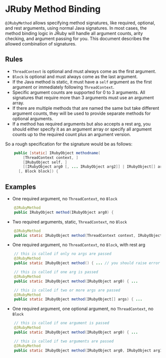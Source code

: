 JRuby Method Binding
====================

`@JRubyMethod` allows specifying method signatures, like required, optional, and rest arguments, using normal Java signatures. In most cases, the method binding logic in JRuby will handle all argument counts, arity checking, and argument passing for you. This document describes the allowed combination of signatures.

Rules
-----

* `ThreadContext` is optional and must always come as the first argument.
* `Block` is optional and must always come as the last argument.
* If the Java method is static, it must have a `self` argument as the first argument or immediately following `ThreadContext`.
* Specific argument counts are supported for 0 to 3 arguments. All signatures that require more than 3 arguments must use an argument array.
* If there are multiple methods that are named the same but take different argument counts, they will be used to provide separate methods for optional arguments.
* If a method has required arguments but also accepts a rest arg, you should either specify it as an argument array or specify all argument counts up to the required count plus an argument version.

So a rough specification for the signature would be as follows:

```java
    public [static] IRubyObject methodname(
        [ThreadContext context, ]
        [IRubyObject self, ]
        [[IRubyObject arg0 [, ... IRubyObject arg2]] | IRubyObject[] args]
      [, Block block]) {
```

Examples
--------

* One required argument, no `ThreadContext`, no `Block`

```java
    @JRubyMethod
    public IRubyObject method(IRubyObject arg0) {
```

* Two required arguments, static, `ThreadContext`, no `Block`

```java
    @JRubyMethod
    public static IRubyObject method(ThreadContext context, IRubyObject self, IRubyObject arg0) {
```

* One required argument, no `ThreadContext`, no `Block`, with rest arg

```java
    // this is called if only no args are passed
    @JRubyMethod
    public static IRubyObject method() { ... // you should raise error here

    // this is called if one arg is passed
    @JRubyMethod
    public static IRubyObject method(IRubyObject arg0) { ...

    // this is called if two or more args are passed
    @JRubyMethod
    public static IRubyObject method(IRubyObject[] args) { ...
```

* One required argument, one optional argument, no `ThreadContext`, no `Block`

```java
    // this is called if one argument is passed
    @JRubyMethod
    public static IRubyObject method(IRubyObject arg0) { ...

    // this is called if two arguments are passed
    @JRubyMethod
    public static IRubyObject method(IRubyObject arg0, IRubyObject arg1) { ...
```
